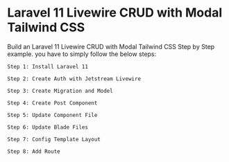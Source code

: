 # Laravel 11 Livewire CRUD with Modal Tailwind CSS
Build an Laravel 11 Livewire CRUD with Modal Tailwind CSS Step by Step example. you have to simply follow the below steps:

    Step 1: Install Laravel 11
    
    Step 2: Create Auth with Jetstream Livewire
    
    Step 3: Create Migration and Model
    
    Step 4: Create Post Component
    
    Step 5: Update Component File 
    
    Step 6: Update Blade Files
    
    Step 7: Config Template Layout
    
    Step 8: Add Route
